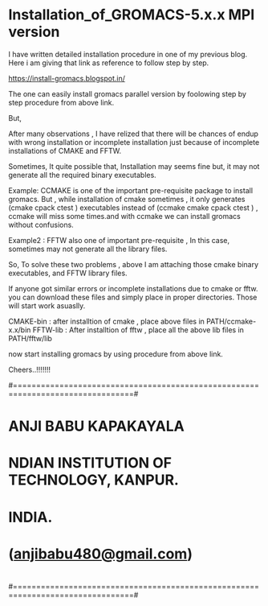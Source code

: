 # Installation_of_GROMACS-5.x.x MPI version

I have written detailed installation procedure in one of my previous blog.
Here i am giving that link as reference to follow step by step.

https://install-gromacs.blogspot.in/

The one can easily install gromacs parallel version by foolowing step by step procedure from above link.

But, 

After many observations , I have relized that there will be chances of endup with 
wrong installation or incomplete installation just because of incomplete installations
of CMAKE and FFTW.

Sometimes, It quite possible that, Installation may seems fine but, it may not generate 
all the required binary executables.

Example: CCMAKE is one of the important pre-requisite package to install gromacs. But ,
while installation of cmake sometimes , it only generates (cmake cpack ctest ) executables
instead of (ccmake  cmake  cpack  ctest ) , ccmake will miss some times.and with ccmake we 
can install gromacs without confusions.

Example2 : FFTW also one of important pre-requisite , In this case, sometimes may not
generate all the library files. 



So, To solve these two problems , above I am attaching those cmake binary executables, 
and FFTW library files. 

If anyone got similar errors or incomplete installations due to cmake or fftw. 
you can download these files and simply place in proper directories. Those will start work asuaslly.

CMAKE-bin : after installtion of cmake , place above files in PATH/ccmake-x.x/bin
FFTW-lib  : After installtion of fftw , place all the above lib files in PATH/fftw/lib 

now start installing gromacs by using procedure from above link.


Cheers..!!!!!!!


#================================================================================#
#                                                                                #
#                                  ANJI BABU KAPAKAYALA                          #
#                       NDIAN INSTITUTION OF TECHNOLOGY, KANPUR.                 #
#                                         INDIA.                                 #
#                               (anjibabu480@gmail.com)                          #
#                                                                                #
#================================================================================#



